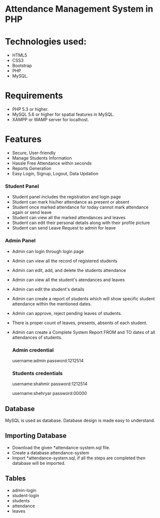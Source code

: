# Attendance Management System in PHP
# Technologies used:  
- HTML5
- CSS3
- Bootstrap
- PHP
- MySQL.


# Requirements #
  - PHP 5.3 or higher.
  - MySQL 5.6 or higher for spatial features in MySQL.
  - XAMPP or WAMP server for localhost. 

# Features #

- Secure, User-friendly
- Manage Students Information
- Hassle Free Attendance within seconds
- Reports Generation 
- Easy Login, Signup, Logout, Data Updation

### Student Panel ###

- Student panel includes the registration and login page
- Student can mark his/her attendance as present or absent
- Student once marked attendance for today cannot mark attendance again or send leave
- Student can view all the marked attendances and leaves
- Student can edit their personal details along with their profile picture
- Student can send Leave Request to admin for leave

### Admin Panel ###

- Admin can login through login page
- Admin can view all the record of registered students
- Admin can edit, add, and delete the students attendance
- Admin can view all the student's atendances and leaves
- Admin can edit the student's details
- Admin can create a report of students which will show specific student attendance within the mentioned dates.
- Admin can approve, reject pending leaves of students. 
- There is proper count of leaves, presents, absents of each student.
- Admin can create a Complete System Report FROM and TO dates of all attendances of students.


  ### Admin credential
    username:admin
    password:1212514
    
  ### Students credentials
    username:shahmir
    password:1212514
    
    username:shehryar
    password:00000


## Database
MySQL is used as database. Database design is made easy to understand.
## Importing Database
- Download the given \*attendance-system.sql file.
- Create a database attendance-system
- Import \*attendance-system.sql, if all the steps are completed then database will be imported.


## Tables
- admin-login
- student-login
- students
- attendance
- leaves
